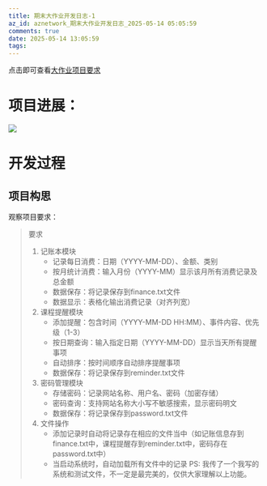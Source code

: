 ```yaml
---
title: 期末大作业开发日志-1
az_id: aznetwork_期末大作业开发日志_2025-05-14 05:05:59
comments: true
date: 2025-05-14 13:05:59
tags:
---
```

点击即可查看[大作业项目要求](https://github.com/YanniYang-PolyU/2025-Cplusplus-Project)
# 项目进展：
![](Pasted_image_20250514131651.png)
# 开发过程
## 项目构思
观察项目要求：
> 要求
> 1. 记账本模块
>     - 记录每日消费：日期（YYYY-MM-DD）、金额、类别
>     - 按月统计消费：输入月份（YYYY-MM）显示该月所有消费记录及总金额
>     - 数据保存：将记录保存到finance.txt文件
>     - 数据显示：表格化输出消费记录（对齐列宽）
> 2. 课程提醒模块
>     - 添加提醒：包含时间（YYYY-MM-DD HH:MM）、事件内容、优先级（1-3）
>     - 按日期查询：输入指定日期（YYYY-MM-DD）显示当天所有提醒事项
>     - 自动排序：按时间顺序自动排序提醒事项
>     - 数据保存：将记录保存到reminder.txt文件
> 3. 密码管理模块
>     - 存储密码：记录网站名称、用户名、密码（加密存储）
>     - 密码查询：支持网站名称大小写不敏感搜索，显示密码明文
>     - 数据保存：将记录保存到password.txt文件
> 4. 文件操作
>     - 添加记录时自动将记录存在相应的文件当中（如记账信息存到finance.txt中，课程提醒存到reminder.txt中，密码存在password.txt中）
>     - 当启动系统时，自动加载所有文件中的记录 PS: 我传了一个我写的系统和测试文件，不一定是最完美的，仅供大家理解以上功能。